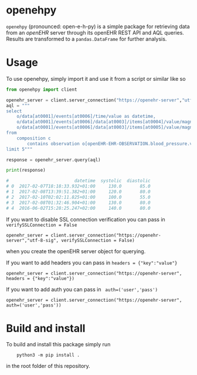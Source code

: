 # openehpy
`openehpy` (pronounced: open-e-h-py) is a simple package for retrieving data
from an *openEHR* server through its openEHR REST API and AQL queries.
Results are transformed to a `pandas.DataFrame` for further analysis.


# Usage
To use openehpy, simply import it and use it from a script or similar like so

```python
from openehpy import client

openehr_server = client.server_connection("https://openehr-server","utf-8-sig")
aql = """
select
    o/data[at0001]/events[at0006]/time/value as datetime,
    o/data[at0001]/events[at0006]/data[at0003]/items[at0004]/value/magnitude AS systolic,
    o/data[at0001]/events[at0006]/data[at0003]/items[at0005]/value/magnitude AS diastolic
from
    composition c
        contains observation o[openEHR-EHR-OBSERVATION.blood_pressure.v1]
limit 5"""

response = openehr_server.query(aql)

print(response)

#                         datetime  systolic  diastolic
# 0  2017-02-07T18:18:33.932+01:00     130.0       85.0
# 1  2017-02-08T13:39:51.382+01:00     120.0       80.0
# 2  2017-02-10T02:02:11.825+01:00     100.0       55.0
# 3  2017-02-08T01:32:46.904+01:00     130.0       80.0
# 4  2016-06-02T15:28:25.247+02:00     140.0       80.0
```

If you want to disable SSL connection verification you can pass in `verifySSLConnection = False`

```
openehr_server = client.server_connection("https://openehr-server","utf-8-sig", verifySSLConnection = False)
```

when you create the openEHR server object for querying. 

If you want to add headers you can pass in `headers = {"key":"value"}`

```
openehr_server = client.server_connection("https://openehr-server", headers = {"key":"value"})
```
If you want to add auth you can pass in ` auth=('user','pass')`

```
openehr_server = client.server_connection("https://openehr-server", auth=('user','pass'))
```

# Build and install 

To build and install this package simply run 

```
    python3 -m pip install .
```

in the root folder of this repository.
